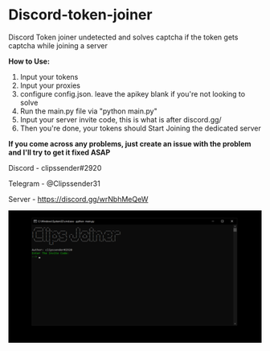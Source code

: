# Discord-token-joiner
Discord Token joiner undetected and solves captcha if the token gets captcha while joining a server

**How to Use:**
1. Input your tokens
2. Input your proxies
3. configure config.json. leave the apikey blank if you're not looking to solve
5. Run the main.py file via "python main.py"
6. Input your server invite code, this is what is after discord.gg/
7. Then you're done, your tokens should Start Joining the dedicated server

**If you come across any problems, just create an issue with the problem and I'll try to get it fixed ASAP**

Discord - clipssender#2920

Telegram - @Clipssender31

Server - https://discord.gg/wrNbhMeQeW

![](clipsjoiner.png)
